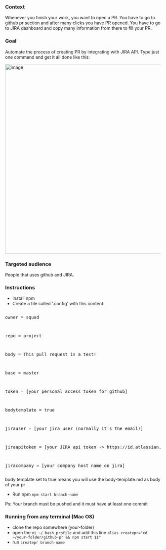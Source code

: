 ### Context

Whenever you finish your work, you want to open a PR. You have to go to github pr section and after many clicks you have PR opened. You have to go to JIRA dashboard and copy many information from there to fill your PR.

### Goal

Automate the process of creating PR by integrating with JIRA API. Type just one command and get it all done like this:

<img width="614" alt="image" src="https://user-images.githubusercontent.com/56555440/204580031-971c9b5f-f32d-4fea-b106-744cd88b6e0b.png">

### Targeted audience

People that uses github and JIRA.

### Instructions

- Install npm
- Create a file called '.config' with this content:
<pre><p>owner = squad</p>
<p>repo = project</p>
<p>body = This pull request is a test!</p>
<p>base = master</p>
<p>token = [your personal access token for github]</p>
<p>bodytemplate = true</p>
<p>jirauser = [your jira user (normally it's the email)]</p>
<p>jiraapitoken = [your JIRA api token -> https://id.atlassian.com/manage-profile/security/api-tokens > create new]</p>
<p>jiracompany = [your company host name on jira]</p></pre>

body template set to true means you will use the body-template.md as body of your pr

- Run npm `npm start branch-name`

Ps: Your branch must be pushed and it must have at least one commit

### Running from any terminal (Mac OS)

- clone the repo somewhere (your-folder)
- open the `vi ~/.bash_profile` and add this line `alias createpr="cd ~/your-folder/github-pr && npm start $1"`
- run `createpr branch-name`
